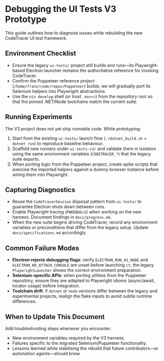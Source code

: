 # Debugging the UI Tests V3 Prototype

This guide outlines how to diagnose issues while rebuilding the new CodeTracer UI test framework.

## Environment Checklist

- Ensure the legacy `ui-tests/` project still builds and runs—its Playwright-based Electron launcher remains the authoritative reference for invoking CodeTracer.
- Confirm the Puppeteer reference project (`/home/franz/code/repos/Puppeteer`) builds; we will gradually port its Selenium helpers into Playwright abstractions.
- Use the `nix develop` shell (or trust `.envrc`) from the repository root so that the pinned .NET/Node toolchains match the current suite.

## Running Experiments

The V3 project does not yet ship runnable code. While prototyping:

1. Start from the existing `ui-tests/` launch flow (`./dotnet_build.sh` + `dotnet run`) to reproduce baseline behaviour.
2. Scaffold new runners under `ui-tests-v3/` and validate them in isolation using the same environment variables (`CODETRACER_*`) that the legacy suite exports.
3. When porting logic from the Puppeteer project, create spike scripts that exercise the imported helpers against a dummy browser instance before wiring them into Playwright.

## Capturing Diagnostics

- Reuse the `CodeTracerSession` disposal pattern from `ui-tests/` to guarantee Electron shuts down between runs.
- Enable Playwright tracing (`PWDEBUG=1`) when working on the new harness. Document findings in `docs/progress.md`.
- When the new suite begins driving CodeTracer, record any environment variables or preconditions that differ from the legacy setup. Update `docs/specifications.md` accordingly.

## Common Failure Modes

- **Electron rejects debugging flags**: verify `ELECTRON_RUN_AS_NODE` and `ELECTRON_NO_ATTACH_CONSOLE` are unset before launching `ct`; the legacy `PlaywrightLauncher` shows the correct environment preparation.
- **Selenium-specific APIs**: when porting utilities from the Puppeteer repository, ensure they are adapted to Playwright idioms (async/await, locator usage) before integration.
- **Toolchain drift**: if `dotnet` or `node` versions differ between the legacy and experimental projects, realign the flake inputs to avoid subtle runtime differences.

## When to Update This Document

Add troubleshooting steps whenever you encounter:

- New environment variables required by the V3 harness.
- Failures specific to the migrated Selenium/Puppeteer functionality.
- Lessons learned while stabilising the rebuild that future contributors—or automation agents—should know.
